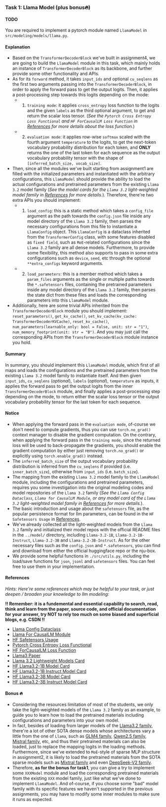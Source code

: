 ### Task 1: Llama Model (plus bonus🔥)


#### TODO

You are required to implement a pytorch module named `LlamaModel` in `src/modeling/models/llama.py`.


#### Explanation

* Based on the `TransformerDecoderBlock` we've built in assignment4, we are going to build the `LlamaModel` module in this task, which mainly holds an instance of `TransformerDecoderBlock` as its backbone, and further provide some other functionality and APIs.
* As for its `forward` method, it takes `input_ids` and optional `cu_seqlens` as the first two arguments passing into the `TransformerDecoderBlock`, in order to apply the forward pass to get the output logits. Then, it applies a post-processing step towards this logits depending on the mode:
    * 1. `training mode`: it applies `cross_entropy` loss function to the logits and the given `labels` as the third optional argument, to get and return the scalar loss tensor. (*See the `Pytorch Cross Entropy Loss Functional` and `HF ForCausalLM Loss Function` in [References](#references) for more details about the loss function.*)
    * 2. `evaluation mode`: it applies row-wise `softmax` scaled with the fourth argument `temperature` to the logits, to get the next-token vocabulary probability distribution for each token, and **ONLY** returns the one of the last token for each sequence as the output vocabulary probability tensor with the shape of `[inferred_batch_size, vocab_size]`.
* Then, since all the modules we've built starting from assignment1 are filled with the initialized parameters and instantiated with the arbitrary configurations, this `LlamaModel` should provide the ability to load the actual configurations and pretrained parameters from the existing `Llama 3.2` model family (*See the model cards for the `Llama 3.2` light-weighted model family in [References](#references) for more details.*). Therefore, there're two extra APIs you should implement:
    * 1. `load_config`: this is a static method which takes a `config_file` argument as the path towards the `config.json` file inside any model directory of the `Llama 3.2` family, then parses the necessary configurations from this file to instantiate a `LlamaConfig` object. This `LlamaConfig` is a dataclass inherited from the `TransformerConfig` class, with some features disabled as `fixed field`, such as `MoE`-related configurations since the `Llama 3.2` family are all dense models. Furthermore, to provide some flexibility, this method also supports to pass in some extra configurations such as `device`, `seed`, etc through the optional `**extra_configs` keyword arguments.
    * 2. `load_parameters`: this is a member method which takes a `param_files` arguments as the single or multiple paths towards the `*.safetensors` files, containing the pretrained parameters inside any model directory of the `Llama 3.2` family, then parses the state dict from these files and loads the corresponding parameters into this `LlamaModel` module.
* Additionally, here are some trivial APIs inherited from the `TransformerDecoderBlock` module you should implement: `reset_parameters()`, `get_kv_cache()`, `set_kv_cache(kv_cache: TransformerDecoderKVCache)`, `reset_kv_cache()`, `num_parameters(learnable_only: bool = False, unit: str = "1")`, `num_memory_footprint(unit: str = "B")`. And you may just call the corresponding APIs from the `TransformerDecoderBlock` module instance you hold.


#### Summary

In summary, you should implement this `LlamaModel` module, which first of all maps and loads the configurations and the pretrained parameters from the existing `Llama 3.2` model family to instantiate itself. And then given `input_ids`, `cu_seqlens` (*optional*), `labels` (*optional*), `temperature` as inputs, it applies the forward pass to get the output logits from the inner `TransformerDecoderBlock` module, and finally applies a post-processing step depending on the mode, to return either the scalar loss tensor or the output vocabulary probability tensor for the last token for each sequence.


#### Notice

* When applying the forward pass in the `evaluation mode`, of-course we don't need to compute gradients, thus you can use `torch.no_grad()` context manager to disable the gradient computation. On the contrary, when applying the forward pass in the `training mode`, since the returned loss will be used to back-propagate the gradients, you should enable the gradient computation by either just removing `torch.no_grad()` or explicitly using `torch.enable_grad()` instead.
* The `inferred_batch_size` of the output vocabulary probability distribution is inferred from the `cu_seqlens` if provided (i.e. `inner_batch_size`), otherwise from `input_ids` (i.e. `batch_size`).
* The mapping from the existing `Llama 3.2` model family to the `LlamaModel` module, including the configurations and pretrained parameters, requires you some investigation into the original modeling codes and model repositories of the `Llama 3.2` family (*See the `Llama Config Dataclass`, `Llama for CausalLM Module`, or any model card of the `Llama 3.2` light-weighted model family in [References](#references) for more details.*).
* The basic introduction and usage about the `safetensors` file, as the popular persistence format for llm parameters, can be found in the `HF Safetensors Usage` in [References](#references).
* We've already collected all the light-weighted models from the `Llama 3.2` family and initialized their model repos with the official README files in the `../model/` directory, including `Llama-3.2-1B`, `Llama-3.2-1B-Instruct`, `Llama-3.2-3B` and `Llama-3.2-3B-Instruct`. As for the other necessary files such as the `config.json` and `*.safetensors`, you can find and download from either the official huggingface repo or the nju-box.
* We provide some helpful functions in `./src/utils.py`, including the load/save functions for `json`, `jsonl` and `safetensors` files. You can feel free to use them in your implementation.


#### References

*Hints: Here're some references which may be helpful to your task, or just deepen / broaden your knowledge to llm modeling:*

**!! Remember: it is a fundemental and essential capability to search, read, think and learn from the paper, source code, and official documentation for your answer, try NOT to rely too much on some biased and superficial blogs, e.g. CSDN !!**


* [Llama Config Dataclass](https://github.com/huggingface/transformers/blob/v4.46.3/src/transformers/models/llama/configuration_llama.py#L26)
* [Llama For CausalLM Module](https://github.com/huggingface/transformers/blob/v4.46.3/src/transformers/models/llama/modeling_llama.py#L1105)
* [HF Safetensors Usage](https://huggingface.co/docs/safetensors/index#usage)
* [Pytorch Cross Entropy Loss Functional](https://pytorch.org/docs/stable/generated/torch.nn.functional.cross_entropy.html#torch.nn.functional.cross_entropy)
* [HF ForCausalLM Loss Function](https://github.com/huggingface/transformers/blob/v4.46.3/src/transformers/loss/loss_utils.py#L32)
* [Llama3 Paper](https://arxiv.org/pdf/2407.21783)
* [Llama 3.2 Lightweight Models Card](https://www.llama.com/docs/model-cards-and-prompt-formats/llama3_2/#-llama-3.2-lightweight-models-(1b/3b)-)
* [HF Llama3.2-1B Model Card](https://huggingface.co/meta-llama/Llama-3.2-1B)
* [HF Llama3.2-1B Instruct Model Card](https://huggingface.co/meta-llama/Llama-3.2-1B-Instruct)
* [HF Llama3.2-3B Model Card](https://huggingface.co/meta-llama/Llama-3.2-3B)
* [HF Llama3.2-3B Instruct Model Card](https://huggingface.co/meta-llama/Llama-3.2-3B-Instruct)


#### Bonus 🔥

* Considering the resources limitation of most of the students, we only take the light-weighted models of the `Llama 3.2` family as an example, to guide you to learn how to load the pretrained materials including configurations and parameters into your own model.
* In fact, besides of loading from larger models of the [Llama3.2 family](https://huggingface.co/collections/meta-llama/llama-32-66f448ffc8c32f949b04c8cf), there're a lot of other SOTA dense models whose architectures vary a little from the one of `Llama`, such as [GLM4 family](https://huggingface.co/collections/THUDM/glm-4-665fcf188c414b03c2f7e3b7), [Qwen2.5 family](https://huggingface.co/collections/Qwen/qwen25-66e81a666513e518adb90d9e), [Mistral family](https://huggingface.co/mistralai?search_models=mistral), etc, and thus their pretrained materials can also be loaded, just to replace the mapping logits in the loading methods. Furthermore, since we've extended to `MoE`-style of sparse MLP structure in assignment2, it is likely to load the pretrained materials from the SOTA sparse models such as [Mixtral family](https://huggingface.co/mistralai?search_models=mixtral) and even [DeepSeek-V2 family](https://huggingface.co/collections/deepseek-ai/deepseek-v2-669a1c8b8f2dbc203fbd7746).
* Therefore, **as for the bonus for task1**, you can give a try to implement some `XXXModel` module and load the corresponding pretrained materials from the existing `XXX` model family, just like what we've done to implement `LlamaModel`. And of-course, if you choose some "bad" model family with its specific features we haven't supported in the previous assignments, you may have to modify some inner modules to make sure it runs as expected.